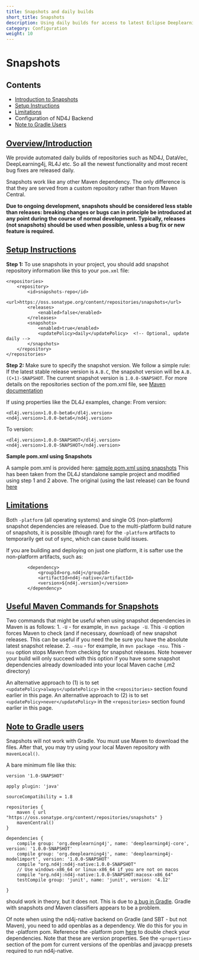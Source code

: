 ```yaml
---
title: Snapshots and daily builds
short_title: Snapshots
description: Using daily builds for access to latest Eclipse Deeplearning4j features.
category: Configuration
weight: 10
---
```


# Snapshots

## Contents

* [Introduction to Snapshots](config-snapshots.md#overview-introduction)
* [Setup Instructions](config-snapshots.md#setup-instructions)
* [Limitations](config-snapshots.md#limitations)
* Configuration of ND4J Backend
* [Note to Gradle Users](config-snapshots.md#note-to-gradle-users)

## [Overview/Introduction](config-snapshots.md)

We provide automated daily builds of repositories such as ND4J, DataVec, DeepLearning4j, RL4J etc. So all the newest functionality and most recent bug fixes are released daily.

Snapshots work like any other Maven dependency. The only difference is that they are served from a custom repository rather than from Maven Central.

**Due to ongoing development, snapshots should be considered less stable than releases: breaking changes or bugs can in principle be introduced at any point during the course of normal development. Typically, releases \(not snapshots\) should be used when possible, unless a bug fix or new feature is required.**

## [Setup Instructions](config-snapshots.md#setup-instructions)

**Step 1:** To use snapshots in your project, you should add snapshot repository information like this to your `pom.xml` file:

```markup
<repositories>
    <repository>
        <id>snapshots-repo</id>
        <url>https://oss.sonatype.org/content/repositories/snapshots</url>
        <releases>
            <enabled>false</enabled>
        </releases>
        <snapshots>
            <enabled>true</enabled>
            <updatePolicy>daily</updatePolicy>  <!-- Optional, update daily -->
        </snapshots>
    </repository>
</repositories>
```

**Step 2:** Make sure to specify the snapshot version. We follow a simple rule: If the latest stable release version is `A.B.C`, the snapshot version will be `A.B.(C+1)-SNAPSHOT`. The current snapshot version is `1.0.0-SNAPSHOT`. For more details on the repositories section of the pom.xml file, see [Maven documentation](https://maven.apache.org/settings.html#Repositories)

If using properties like the DL4J examples, change: From version:

```markup
<dl4j.version>1.0.0-beta6</dl4j.version>
<nd4j.version>1.0.0-beta6</nd4j.version>
```

To version:

```markup
<dl4j.version>1.0.0-SNAPSHOT</dl4j.version>
<nd4j.version>1.0.0-SNAPSHOT</nd4j.version>
```

**Sample pom.xml using Snapshots**

A sample pom.xml is provided here: [sample pom.xml using snapshots](https://gist.github.com/AlexDBlack/28b0c9a72bce562c8782be326a6e2aaa) This has been taken from the DL4J standalone sample project and modified using step 1 and 2 above. The original \(using the last release\) can be found [here](https://github.com/eclipse/deeplearning4j-examples/blob/master/standalone-sample-project/pom.xml)

## [Limitations](config-snapshots.md#limitations)

Both `-platform` \(all operating systems\) and single OS \(non-platform\) snapshot dependencies are released. Due to the multi-platform build nature of snapshots, it is possible \(though rare\) for the `-platform` artifacts to temporarily get out of sync, which can cause build issues.

If you are building and deploying on just one platform, it is safter use the non-platform artifacts, such as:

```markup
        <dependency>
            <groupId>org.nd4j</groupId>
            <artifactId>nd4j-native</artifactId>
            <version>${nd4j.version}</version>
        </dependency>
```

## [Useful Maven Commands for Snapshots](config-snapshots.md)

Two commands that might be useful when using snapshot dependencies in Maven is as follows: 1. `-U` - for example, in `mvn package -U`. This `-U` option forces Maven to check \(and if necessary, download\) of new snapshot releases. This can be useful if you need the be sure you have the absolute latest snapshot release. 2. `-nsu` - for example, in `mvn package -nsu`. This `-nsu` option stops Maven from checking for snapshot releases. Note however your build will only succeed with this option if you have some snapshot dependencies already downloaded into your local Maven cache \(.m2 directory\)

An alternative approach to \(1\) is to set `<updatePolicy>always</updatePolicy>` in the `<repositories>` section found earlier in this page. An alternative approach to \(2\) is to set `<updatePolicy>never</updatePolicy>` in the `<repositories>` section found earlier in this page.

## [Note to Gradle users](config-snapshots.md)

Snapshots will not work with Gradle. You must use Maven to download the files. After that, you may try using your local Maven repository with `mavenLocal()`.

A bare minimum file like this:

```text
version '1.0-SNAPSHOT'

apply plugin: 'java'

sourceCompatibility = 1.8

repositories {
    maven { url "https://oss.sonatype.org/content/repositories/snapshots" }
    mavenCentral()
}

dependencies {
    compile group: 'org.deeplearning4j', name: 'deeplearning4j-core', version: '1.0.0-SNAPSHOT'
    compile group: 'org.deeplearning4j', name: 'deeplearning4j-modelimport', version: '1.0.0-SNAPSHOT'
    compile "org.nd4j:nd4j-native:1.0.0-SNAPSHOT"
    // Use windows-x86_64 or linux-x86_64 if you are not on macos
    compile "org.nd4j:nd4j-native:1.0.0-SNAPSHOT:macosx-x86_64"
    testCompile group: 'junit', name: 'junit', version: '4.12'

}
```

should work in theory, but it does not. This is due to [a bug in Gradle](https://github.com/gradle/gradle/issues/2882). Gradle with snapshots _and_ Maven classifiers appears to be a problem.

Of note when using the nd4j-native backend on Gradle \(and SBT - but not Maven\), you need to add openblas as a dependency. We do this for you in the -platform pom. Reference the -platform pom [here](https://github.com/eclipse/deeplearning4j/blob/master/nd4j/nd4j-backends/nd4j-backend-impls/nd4j-native-platform/pom.xml#L19) to double check your dependencies. Note that these are version properties. See the `<properties>` section of the pom for current versions of the openblas and javacpp presets required to run nd4j-native.

